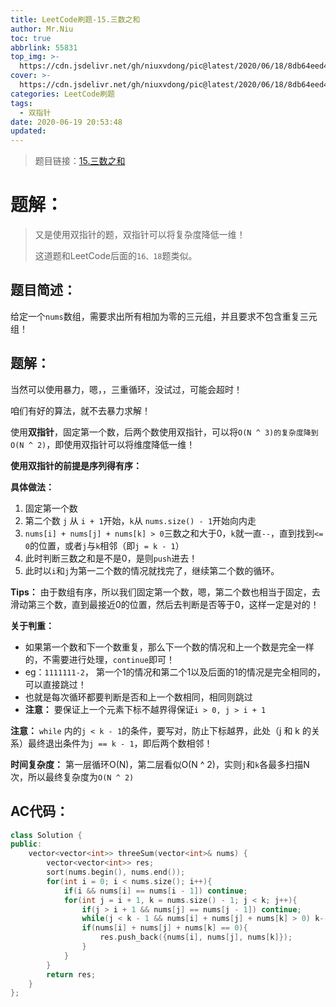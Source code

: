 ```yaml
---
title: LeetCode刷题-15.三数之和
author: Mr.Niu
toc: true
abbrlink: 55831
top_img: >-
  https://cdn.jsdelivr.net/gh/niuxvdong/pic@latest/2020/06/18/8db64eed4162c45ab5426cf74f4c021a.png
cover: >-
  https://cdn.jsdelivr.net/gh/niuxvdong/pic@latest/2020/06/18/8db64eed4162c45ab5426cf74f4c021a.png
categories: LeetCode刷题
tags:
  - 双指针
date: 2020-06-19 20:53:48
updated:
---
```


















> 题目链接：[15.三数之和](https://leetcode-cn.com/problems/3sum/)



# 题解：



> 又是使用双指针的题，双指针可以将复杂度降低一维！
>
> 这道题和LeetCode后面的`16、18`题类似。



## 题目简述：

给定一个`nums`数组，需要求出所有相加为零的三元组，并且要求不包含重复三元组！

## 题解：



当然可以使用暴力，嗯，，三重循环，没试过，可能会超时！



咱们有好的算法，就不去暴力求解！

使用**双指针**，固定第一个数，后两个数使用双指针，可以将`O(N ^ 3)的复杂度降到O(N ^ 2)`，即使用双指针可以将维度降低一维！



**使用双指针的前提是序列得有序：**



**具体做法：**

1. 固定第一个数
2. 第二个数 `j` 从 `i + 1`开始，`k`从 `nums.size() - 1`开始向内走
3. `nums[i] + nums[j] + nums[k] > 0`三数之和大于0，`k`就一直`--`，直到找到`<= 0`的位置，或者`j`与`k`相邻（即`j = k - 1`）
4. 此时判断三数之和是不是0，是则`push`进去！
5. 此时以`i`和`j`为第一二个数的情况就找完了，继续第二个数的循环。



**Tips：** 由于数组有序，所以我们固定第一个数，嗯，第二个数也相当于固定，去滑动第三个数，直到最接近0的位置，然后去判断是否等于0，这样一定是对的！



**关于判重：**



- 如果第一个数和下一个数重复，那么下一个数的情况和上一个数是完全一样的，不需要进行处理，`continue`即可！
- eg：`1111111-2`， 第一个1的情况和第二个1以及后面的1的情况是完全相同的，可以直接跳过！
- 也就是每次循环都要判断是否和上一个数相同，相同则跳过
- **注意：** 要保证上一个元素下标不越界得保证`i > 0, j > i + 1`







**注意：** `while` 内的`j < k - 1`的条件，要写对，防止下标越界，此处（j 和 k 的关系）最终退出条件为`j == k - 1`，即后两个数相邻！



**时间复杂度：** 第一层循环O(N)，第二层看似O(N ^ 2)，实则`j`和`k`各最多扫描N次，所以最终复杂度为`O(N ^ 2)`



## AC代码：



```c++
class Solution {
public:
    vector<vector<int>> threeSum(vector<int>& nums) {
        vector<vector<int>> res;
        sort(nums.begin(), nums.end());
        for(int i = 0; i < nums.size(); i++){
            if(i && nums[i] == nums[i - 1]) continue;
            for(int j = i + 1, k = nums.size() - 1; j < k; j++){
                if(j > i + 1 && nums[j] == nums[j - 1]) continue;
                while(j < k - 1 && nums[i] + nums[j] + nums[k] > 0) k--;
                if(nums[i] + nums[j] + nums[k] == 0){
                    res.push_back({nums[i], nums[j], nums[k]});
                }
            }
        }
        return res;
    }
};
```




